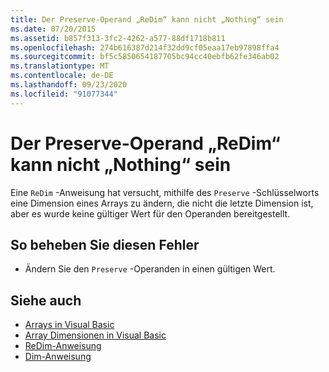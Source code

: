 ```yaml
---
title: Der Preserve-Operand „ReDim“ kann nicht „Nothing“ sein
ms.date: 07/20/2015
ms.assetid: b857f313-3fc2-4262-a577-88df1718b811
ms.openlocfilehash: 274b616387d214f32dd9cf05eaa17eb97898ffa4
ms.sourcegitcommit: bf5c5850654187705bc94cc40ebfb62fe346ab02
ms.translationtype: MT
ms.contentlocale: de-DE
ms.lasthandoff: 09/23/2020
ms.locfileid: "91077344"
---
```

# <a name="redim-preserve-operand-cannot-be-nothing"></a>Der Preserve-Operand „ReDim“ kann nicht „Nothing“ sein

Eine `ReDim` -Anweisung hat versucht, mithilfe des `Preserve` -Schlüsselworts eine Dimension eines Arrays zu ändern, die nicht die letzte Dimension ist, aber es wurde keine gültiger Wert für den Operanden bereitgestellt.  
  
## <a name="to-correct-this-error"></a>So beheben Sie diesen Fehler  
  
- Ändern Sie den `Preserve` -Operanden in einen gültigen Wert.  
  
## <a name="see-also"></a>Siehe auch

- [Arrays in Visual Basic](../programming-guide/language-features/arrays/index.md)
- [Array Dimensionen in Visual Basic](../programming-guide/language-features/arrays/array-dimensions.md)
- [ReDim-Anweisung](../language-reference/statements/redim-statement.md)
- [Dim-Anweisung](../language-reference/statements/dim-statement.md)
